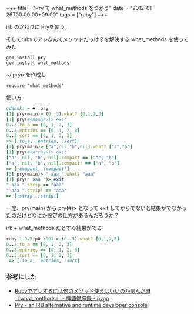 +++
title = "Pry で what_methods をつかう"
date = "2012-01-26T00:00:00+09:00"
tags = ["ruby"]
+++

irb のかわりに Pryを使う。

そしてrubyでアレなんてメソッドだっけ？を解決する what_methods を使ってみた

```
gem install pry
gem install what_methods
```

~/.pryrcを作成し

```
require "what_methods"
```

使い方

```ruby
gdansk: ~ ♣  pry
[1] pry(main)> (0..3).what? [0,1,2,3]
[1] pry(#<Range>)> exit
0..3.to_a == [0, 1, 2, 3]
0..3.entries == [0, 1, 2, 3]
0..3.sort == [0, 1, 2, 3]
=> [:to_a, :entries, :sort]
[2] pry(main)> ["a",nil,"b",nil].what? ["a","b"]
[1] pry(#<Array>)> exit
["a", nil, "b", nil].compact == ["a", "b"]
["a", nil, "b", nil].compact! == ["a", "b"]
=> [:compact, :compact!]
[3] pry(main)> " aaa ".what? "aaa"
[1] pry(" aaa ")> exit
" aaa ".strip == "aaa"
" aaa ".strip! == "aaa"
=> [:strip, :strip!]
```

一度、pry(main) から pry(#<Class>)> となって exit してからでないと結果がでなかったのだけどなにか設定の仕方があるんだろうか？

irb + what_methods だとすぐ結果がでる

```ruby
ruby-1.9.3-p0 :001 > (0..3).what? [0,1,2,3]
0..3.to_a == [0, 1, 2, 3]
0..3.entries == [0, 1, 2, 3]
0..3.sort == [0, 1, 2, 3]
 => [:to_a, :entries, :sort] 
```

### 参考にした

*   [Rubyでアレするには何のメソッド使えばいいのか悩んだ時『what_methods』 - 牌語備忘録 - pygo](http://d.hatena.ne.jp/CortYuming/20120115/p1)
*   [Pry - an IRB alternative and runtime developer console](http://pry.github.com/)